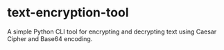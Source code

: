 # text-encryption-tool
A simple Python CLI tool for encrypting and decrypting text using Caesar Cipher and Base64 encoding.

